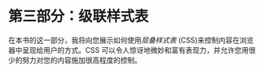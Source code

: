 # 第三部分：级联样式表

<!-- ch 16~24 -->

在本书的这一部分，我将向您展示如何使用*层叠样式表* (CSS)来控制内容在浏览器中呈现给用户的方式。CSS 可以令人惊讶地微妙和富有表现力，并允许您用很少的努力对您的内容施加很高程度的控制。